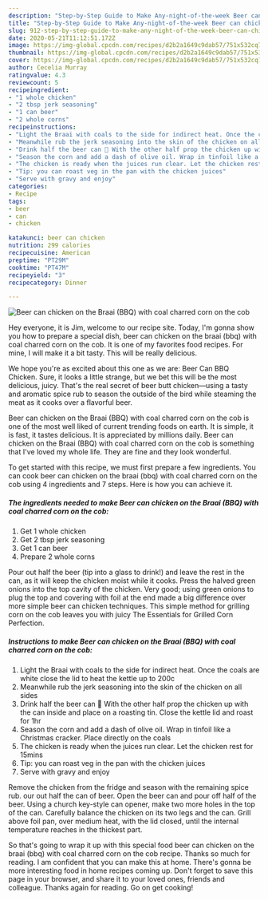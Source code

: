 ```yaml
---
description: "Step-by-Step Guide to Make Any-night-of-the-week Beer can chicken on the Braai (BBQ) with coal charred corn on the cob"
title: "Step-by-Step Guide to Make Any-night-of-the-week Beer can chicken on the Braai (BBQ) with coal charred corn on the cob"
slug: 912-step-by-step-guide-to-make-any-night-of-the-week-beer-can-chicken-on-the-braai-bbq-with-coal-charred-corn-on-the-cob
date: 2020-05-21T11:12:51.172Z
image: https://img-global.cpcdn.com/recipes/d2b2a1649c9dab57/751x532cq70/beer-can-chicken-on-the-braai-bbq-with-coal-charred-corn-on-the-cob-recipe-main-photo.jpg
thumbnail: https://img-global.cpcdn.com/recipes/d2b2a1649c9dab57/751x532cq70/beer-can-chicken-on-the-braai-bbq-with-coal-charred-corn-on-the-cob-recipe-main-photo.jpg
cover: https://img-global.cpcdn.com/recipes/d2b2a1649c9dab57/751x532cq70/beer-can-chicken-on-the-braai-bbq-with-coal-charred-corn-on-the-cob-recipe-main-photo.jpg
author: Cecelia Murray
ratingvalue: 4.3
reviewcount: 5
recipeingredient:
- "1 whole chicken"
- "2 tbsp jerk seasoning"
- "1 can beer"
- "2 whole corns"
recipeinstructions:
- "Light the Braai with coals to the side for indirect heat. Once the coals are white close the lid to heat the kettle up to 200c"
- "Meanwhile rub the jerk seasoning into the skin of the chicken on all sides"
- "Drink half the beer can 🍻 With the other half prop the chicken up with the can inside and place on a roasting tin. Close the kettle lid and roast for 1hr"
- "Season the corn and add a dash of olive oil. Wrap in tinfoil like a Christmas cracker. Place directly on the coals"
- "The chicken is ready when the juices run clear. Let the chicken rest for 15mins"
- "Tip: you can roast veg in the pan with the chicken juices"
- "Serve with gravy and enjoy"
categories:
- Recipe
tags:
- beer
- can
- chicken

katakunci: beer can chicken 
nutrition: 299 calories
recipecuisine: American
preptime: "PT29M"
cooktime: "PT47M"
recipeyield: "3"
recipecategory: Dinner

---
```



![Beer can chicken on the Braai (BBQ) with coal charred corn on the cob](https://img-global.cpcdn.com/recipes/d2b2a1649c9dab57/751x532cq70/beer-can-chicken-on-the-braai-bbq-with-coal-charred-corn-on-the-cob-recipe-main-photo.jpg)

Hey everyone, it is Jim, welcome to our recipe site. Today, I'm gonna show you how to prepare a special dish, beer can chicken on the braai (bbq) with coal charred corn on the cob. It is one of my favorites food recipes. For mine, I will make it a bit tasty. This will be really delicious.

We hope you&#39;re as excited about this one as we are: Beer Can BBQ Chicken. Sure, it looks a little strange, but we bet this will be the most delicious, juicy. That&#39;s the real secret of beer butt chicken—using a tasty and aromatic spice rub to season the outside of the bird while steaming the meat as it cooks over a flavorful beer.

Beer can chicken on the Braai (BBQ) with coal charred corn on the cob is one of the most well liked of current trending foods on earth. It is simple, it is fast, it tastes delicious. It is appreciated by millions daily. Beer can chicken on the Braai (BBQ) with coal charred corn on the cob is something that I've loved my whole life. They are fine and they look wonderful.


To get started with this recipe, we must first prepare a few ingredients. You can cook beer can chicken on the braai (bbq) with coal charred corn on the cob using 4 ingredients and 7 steps. Here is how you can achieve it.

<!--inarticleads1-->

##### The ingredients needed to make Beer can chicken on the Braai (BBQ) with coal charred corn on the cob:

1. Get 1 whole chicken
1. Get 2 tbsp jerk seasoning
1. Get 1 can beer
1. Prepare 2 whole corns


Pour out half the beer (tip into a glass to drink!) and leave the rest in the can, as it will keep the chicken moist while it cooks. Press the halved green onions into the top cavity of the chicken. Very good; using green onions to plug the top and covering with foil at the end made a big difference over more simple beer can chicken techniques. This simple method for grilling corn on the cob leaves you with juicy The Essentials for Grilled Corn Perfection. 

<!--inarticleads2-->

##### Instructions to make Beer can chicken on the Braai (BBQ) with coal charred corn on the cob:

1. Light the Braai with coals to the side for indirect heat. Once the coals are white close the lid to heat the kettle up to 200c
1. Meanwhile rub the jerk seasoning into the skin of the chicken on all sides
1. Drink half the beer can 🍻 With the other half prop the chicken up with the can inside and place on a roasting tin. Close the kettle lid and roast for 1hr
1. Season the corn and add a dash of olive oil. Wrap in tinfoil like a Christmas cracker. Place directly on the coals
1. The chicken is ready when the juices run clear. Let the chicken rest for 15mins
1. Tip: you can roast veg in the pan with the chicken juices
1. Serve with gravy and enjoy


Remove the chicken from the fridge and season with the remaining spice rub. our out half the can of beer. Open the beer can and pour off half of the beer. Using a church key-style can opener, make two more holes in the top of the can. Carefully balance the chicken on its two legs and the can. Grill above foil pan, over medium heat, with the lid closed, until the internal temperature reaches in the thickest part. 

So that's going to wrap it up with this special food beer can chicken on the braai (bbq) with coal charred corn on the cob recipe. Thanks so much for reading. I am confident that you can make this at home. There's gonna be more interesting food in home recipes coming up. Don't forget to save this page in your browser, and share it to your loved ones, friends and colleague. Thanks again for reading. Go on get cooking!
